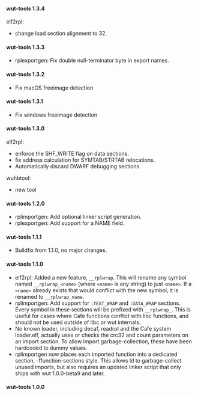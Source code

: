 #### wut-tools 1.3.4
elf2rpl:
- change load section alignment to 32.

#### wut-tools 1.3.3
- rplexportgen: Fix double null-terminator byte in export names.

#### wut-tools 1.3.2
- Fix macOS freeimage detection

#### wut-tools 1.3.1
- Fix windows freeimage detection

#### wut-tools 1.3.0
elf2rpl: 
- enforce the SHF_WRITE flag on data sections.
- fix address calculation for SYMTAB/STRTAB relocations.
- Automatically discard DWARF debugging sections.

wuhbtool:
- new tool

#### wut-tools 1.2.0
- rplimportgen: Add optional linker script generation.
- rplexportgen: Add support for a NAME field.

#### wut-tools 1.1.1
- Buildfix from 1.1.0, no major changes.

#### wut-tools 1.1.0
- elf2rpl: Added a new feature, `__rplwrap`. This will rename any symbol named `__rplwrap_<name>` (where `<name>` is any string) to just `<name>`. If a `<name>` already exists that would conflict with the new symbol, it is renamed to `__rplwrap_name`.
- rplimportgen: Add support for `:TEXT_WRAP` and `:DATA_WRAP` sections. Every symbol in these sections will be prefixed with `__rplwrap_`. This is useful for cases where Cafe functions conflict with libc functions, and should not be used outside of libc or wut internals.
- No known loader, including decaf, readrpl and the Cafe system loader.elf, actually uses or checks the crc32 and count parameters on an import section. To allow import garbage-collection, these have been hardcoded to dummy values.
- rplimportgen now places each imported function into a dedicated section, -ffunction-sections style. This allows ld to garbage-collect unused imports, but also requires an updated linker script that only ships with wut 1.0.0-beta9 and later.

#### wut-tools 1.0.0
